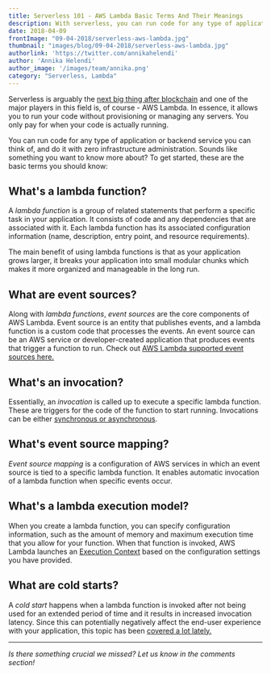 ```yaml
---
title: Serverless 101 - AWS Lambda Basic Terms And Their Meanings
description: With serverless, you can run code for any type of application or backend service you can think of, and do it with zero infrastructure administration. Sounds like something you want to know more about?
date: 2018-04-09
frontImage: "09-04-2018/serverless-aws-lambda.jpg"
thumbnail: "images/blog/09-04-2018/serverless-aws-lambda.jpg"
authorlink: 'https://twitter.com/annikahelendi'
author: 'Annika Helendi'
author_image: '/images/team/annika.png'
category: "Serverless, Lambda"
---
```


Serverless is arguably the [next big thing after blockchain](https://dashbird.io/blog/why-serverless-is-the-next-big-thing-after-blockchain/)  and one of the major players in this field is, of course - AWS Lambda. In essence, it allows you to run your code without provisioning or managing any servers. You only pay for when your code is actually running.


You can run code for any type of application or backend service you can think of, and do it with zero infrastructure administration. Sounds like something you want to know more about? To get started, these are the basic terms you should know:


## What's a lambda function?


A *lambda function* is a group of related statements that perform a specific task in your application. It consists of code and any dependencies that are associated with it. Each lambda function has its associated configuration information (name, description, entry point, and resource requirements).


The main benefit of using lambda functions is that as your application grows larger, it breaks your application into small modular chunks which makes it more organized and manageable in the long run.


## What are event sources?


Along with *lambda functions*, *event sources* are the core components of AWS Lambda. Event source is an entity that publishes events, and a lambda function is a custom code that processes the events. An event source can be an AWS service or developer-created application that produces events that trigger a function to run. Check out [AWS Lambda supported event sources here.](https://docs.aws.amazon.com/lambda/latest/dg/invoking-lambda-function.html#intro-core-components-event-sources)


## What's an invocation?


Essentially, an *invocation* is called up to execute a specific lambda function.  These are triggers for the code of the function to start running. Invocations can be either [synchronous or asynchronous](https://docs.aws.amazon.com/lambda/latest/dg/invocation-options.html).


## What's event source mapping?


*Event source mapping* is a configuration of AWS services in which an event source is tied to a specific lambda function. It enables automatic invocation of a lambda function when specific events occur.  


## What's a lambda execution model?


When you create a lambda function, you can specify configuration information, such as the amount of memory and maximum execution time that you allow for your function. When that function is invoked, AWS Lambda launches an [Execution Context](https://docs.aws.amazon.com/lambda/latest/dg/running-lambda-code.html) based on the configuration settings you have provided.


## What are cold starts?


A *cold start* happens when a lambda function is invoked after not being used for an extended period of time and it results in increased invocation latency. Since this can potentially negatively affect the end-user experience with your application, this topic has been [covered a lot lately.](https://hackernoon.com/im-afraid-you-re-thinking-about-aws-lambda-cold-starts-all-wrong-7d907f278a4f)


---
*Is there something crucial we missed? Let us know in the comments section!*
